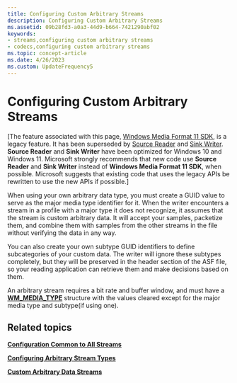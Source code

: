 ```yaml
---
title: Configuring Custom Arbitrary Streams
description: Configuring Custom Arbitrary Streams
ms.assetid: 09b28fd3-a0a3-44d9-b664-7421290abf02
keywords:
- streams,configuring custom arbitrary streams
- codecs,configuring custom arbitrary streams
ms.topic: concept-article
ms.date: 4/26/2023
ms.custom: UpdateFrequency5
---
```


# Configuring Custom Arbitrary Streams

\[The feature associated with this page, [Windows Media Format 11 SDK](/windows/win32/wmformat/windows-media-format-11-sdk), is a legacy feature. It has been superseded by [Source Reader](/windows/win32/medfound/source-reader) and [Sink Writer](/windows/win32/medfound/sink-writer). **Source Reader** and **Sink Writer** have been optimized for Windows 10 and Windows 11. Microsoft strongly recommends that new code use **Source Reader** and **Sink Writer** instead of **Windows Media Format 11 SDK**, when possible. Microsoft suggests that existing code that uses the legacy APIs be rewritten to use the new APIs if possible.\]

When using your own arbitrary data type, you must create a GUID value to serve as the major media type identifier for it. When the writer encounters a stream in a profile with a major type it does not recognize, it assumes that the stream is custom arbitrary data. It will accept your samples, packetize them, and combine them with samples from the other streams in the file without verifying the data in any way.

You can also create your own subtype GUID identifiers to define subcategories of your custom data. The writer will ignore these subtypes completely, but they will be preserved in the header section of the ASF file, so your reading application can retrieve them and make decisions based on them.

An arbitrary stream requires a bit rate and buffer window, and must have a [**WM\_MEDIA\_TYPE**](/previous-versions/windows/desktop/api/wmsdkidl/ns-wmsdkidl-wm_media_type) structure with the values cleared except for the major media type and subtype(if using one).

## Related topics

<dl> <dt>

[**Configuration Common to All Streams**](configuration-common-to-all-streams.md)
</dt> <dt>

[**Configuring Arbitrary Stream Types**](configuring-arbitrary-stream-types.md)
</dt> <dt>

[**Custom Arbitrary Data Streams**](custom-arbitrary-data-streams.md)
</dt> </dl>

 

 




